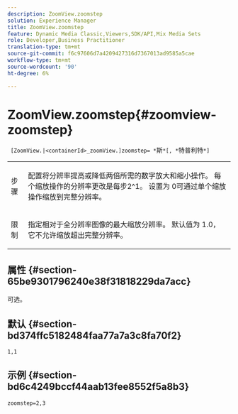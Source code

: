 ```yaml
---
description: ZoomView.zoomstep
solution: Experience Manager
title: ZoomView.zoomstep
feature: Dynamic Media Classic,Viewers,SDK/API,Mix Media Sets
role: Developer,Business Practitioner
translation-type: tm+mt
source-git-commit: f6c97606d7a4209427316d7367013ad9585a5cae
workflow-type: tm+mt
source-wordcount: '90'
ht-degree: 6%

---
```



# ZoomView.zoomstep{#zoomview-zoomstep}

` [ZoomView.|<containerId>_zoomView.]zoomstep= *`斯`*[, *`特普利特`*]`

<table id="table_1D425B7685D448459CD3FE8D683C813C"> 
 <tbody> 
  <tr> 
   <td colname="col1"> <p> <span class="codeph"><span class="varname"> 步骤</span></span> </p> </td> 
   <td colname="col2"> <p> 配置将分辨率提高或降低两倍所需的数字放大和缩小操作。 每个缩放操作的分辨率更改是每步2^1。 设置为<span class="codeph"> 0</span>可通过单个缩放操作缩放到完整分辨率。 </p> </td> 
  </tr> 
  <tr> 
   <td colname="col1"> <p> <span class="codeph"><span class="varname"> 限制</span></span> </p> </td> 
   <td colname="col2"> <p> 指定相对于全分辨率图像的最大缩放分辨率。 默认值为<span class="codeph"> 1.0</span>，它不允许缩放超出完整分辨率。 </p> </td> 
  </tr> 
 </tbody> 
</table>

## 属性 {#section-65be9301796240e38f31818229da7acc}

可选。

## 默认 {#section-bd374ffc5182484faa77a7a3c8fa70f2}

`1,1`

## 示例 {#section-bd6c4249bccf44aab13fee8552f5a8b3}

`zoomstep=2,3`
